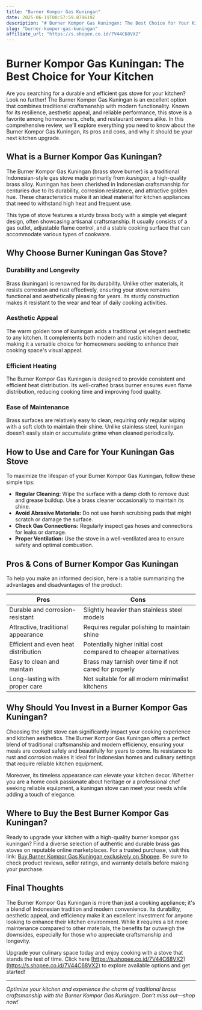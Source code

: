 ```yaml
---
title: "Burner Kompor Gas Kuningan"
date: 2025-06-19T00:57:59.879619Z
description: "# Burner Kompor Gas Kuningan: The Best Choice for Your Kitchen..."
slug: "burner-kompor-gas-kuningan"
affiliate_url: "https://s.shopee.co.id/7V44C68VX2"
---
```

# Burner Kompor Gas Kuningan: The Best Choice for Your Kitchen

Are you searching for a durable and efficient gas stove for your kitchen? Look no further! The Burner Kompor Gas Kuningan is an excellent option that combines traditional craftsmanship with modern functionality. Known for its resilience, aesthetic appeal, and reliable performance, this stove is a favorite among homeowners, chefs, and restaurant owners alike. In this comprehensive review, we'll explore everything you need to know about the Burner Kompor Gas Kuningan, its pros and cons, and why it should be your next kitchen upgrade.

## What is a Burner Kompor Gas Kuningan?

The Burner Kompor Gas Kuningan (brass stove burner) is a traditional Indonesian-style gas stove made primarily from *kuningan*, a high-quality brass alloy. Kuningan has been cherished in Indonesian craftsmanship for centuries due to its durability, corrosion resistance, and attractive golden hue. These characteristics make it an ideal material for kitchen appliances that need to withstand high heat and frequent use.

This type of stove features a sturdy brass body with a simple yet elegant design, often showcasing artisanal craftsmanship. It usually consists of a gas outlet, adjustable flame control, and a stable cooking surface that can accommodate various types of cookware.

## Why Choose Burner Kuningan Gas Stove?

### Durability and Longevity

Brass (kuningan) is renowned for its durability. Unlike other materials, it resists corrosion and rust effectively, ensuring your stove remains functional and aesthetically pleasing for years. Its sturdy construction makes it resistant to the wear and tear of daily cooking activities.

### Aesthetic Appeal

The warm golden tone of kuningan adds a traditional yet elegant aesthetic to any kitchen. It complements both modern and rustic kitchen decor, making it a versatile choice for homeowners seeking to enhance their cooking space's visual appeal.

### Efficient Heating

The Burner Kompor Gas Kuningan is designed to provide consistent and efficient heat distribution. Its well-crafted brass burner ensures even flame distribution, reducing cooking time and improving food quality.

### Ease of Maintenance

Brass surfaces are relatively easy to clean, requiring only regular wiping with a soft cloth to maintain their shine. Unlike stainless steel, kuningan doesn’t easily stain or accumulate grime when cleaned periodically.

## How to Use and Care for Your Kuningan Gas Stove

To maximize the lifespan of your Burner Kompor Gas Kuningan, follow these simple tips:

- **Regular Cleaning:** Wipe the surface with a damp cloth to remove dust and grease buildup. Use a brass cleaner occasionally to maintain its shine.
- **Avoid Abrasive Materials:** Do not use harsh scrubbing pads that might scratch or damage the surface.
- **Check Gas Connections:** Regularly inspect gas hoses and connections for leaks or damage.
- **Proper Ventilation:** Use the stove in a well-ventilated area to ensure safety and optimal combustion.

## Pros & Cons of Burner Kompor Gas Kuningan

To help you make an informed decision, here is a table summarizing the advantages and disadvantages of the product:

| **Pros**                      | **Cons**                        |
|------------------------------|------------------------------|
| Durable and corrosion-resistant | Slightly heavier than stainless steel models |
| Attractive, traditional appearance | Requires regular polishing to maintain shine |
| Efficient and even heat distribution | Potentially higher initial cost compared to cheaper alternatives |
| Easy to clean and maintain | Brass may tarnish over time if not cared for properly |
| Long-lasting with proper care | Not suitable for all modern minimalist kitchens |

## Why Should You Invest in a Burner Kompor Gas Kuningan?

Choosing the right stove can significantly impact your cooking experience and kitchen aesthetics. The Burner Kompor Gas Kuningan offers a perfect blend of traditional craftsmanship and modern efficiency, ensuring your meals are cooked safely and beautifully for years to come. Its resistance to rust and corrosion makes it ideal for Indonesian homes and culinary settings that require reliable kitchen equipment.

Moreover, its timeless appearance can elevate your kitchen decor. Whether you are a home cook passionate about heritage or a professional chef seeking reliable equipment, a kuningan stove can meet your needs while adding a touch of elegance.

## Where to Buy the Best Burner Kompor Gas Kuningan?

Ready to upgrade your kitchen with a high-quality burner kompor gas kuningan? Find a diverse selection of authentic and durable brass gas stoves on reputable online marketplaces. For a trusted purchase, visit this link: [Buy Burner Kompor Gas Kuningan exclusively on Shopee](https://s.shopee.co.id/7V44C68VX2). Be sure to check product reviews, seller ratings, and warranty details before making your purchase.

## Final Thoughts

The Burner Kompor Gas Kuningan is more than just a cooking appliance; it's a blend of Indonesian tradition and modern convenience. Its durability, aesthetic appeal, and efficiency make it an excellent investment for anyone looking to enhance their kitchen environment. While it requires a bit more maintenance compared to other materials, the benefits far outweigh the downsides, especially for those who appreciate craftsmanship and longevity.

Upgrade your culinary space today and enjoy cooking with a stove that stands the test of time. Click here [https://s.shopee.co.id/7V44C68VX2](https://s.shopee.co.id/7V44C68VX2) to explore available options and get started!

---

*Optimize your kitchen and experience the charm of traditional brass craftsmanship with the Burner Kompor Gas Kuningan. Don’t miss out—shop now!*